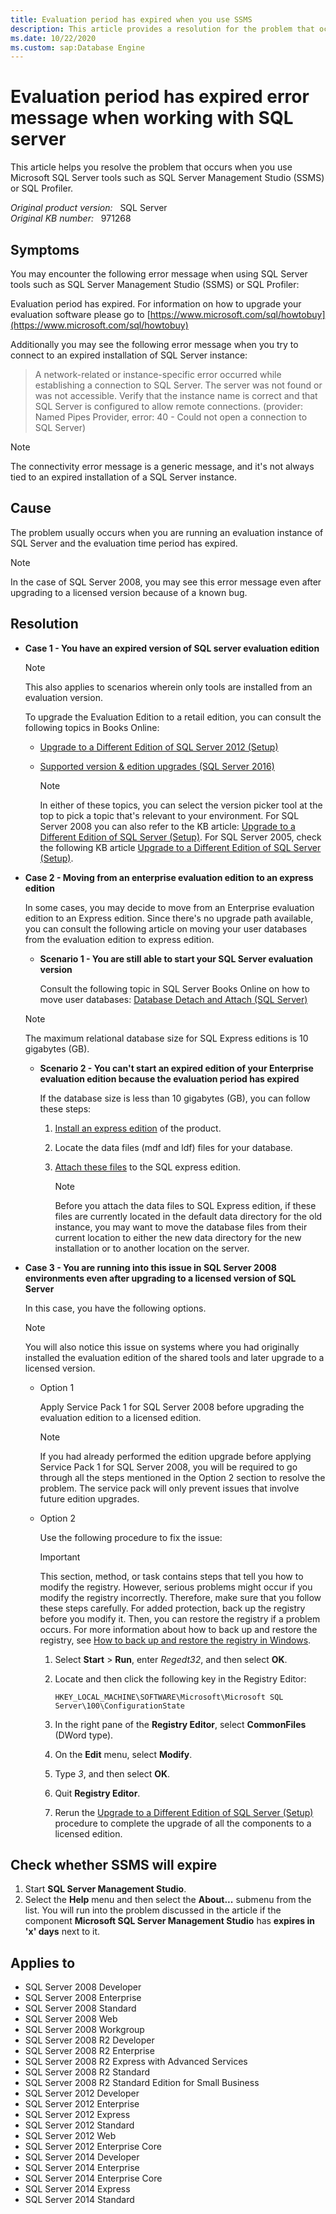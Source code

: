 ```yaml
---
title: Evaluation period has expired when you use SSMS
description: This article provides a resolution for the problem that occurs when you use Microsoft SQL Server tools such as SQL Server Management Studio (SSMS) or SQL Profiler.
ms.date: 10/22/2020
ms.custom: sap:Database Engine
---
```

# Evaluation period has expired error message when working with SQL server

This article helps you resolve the problem that occurs when you use Microsoft SQL Server tools such as SQL Server Management Studio (SSMS) or SQL Profiler.

_Original product version:_ &nbsp; SQL Server  
_Original KB number:_ &nbsp; 971268

## Symptoms

You may encounter the following error message when using SQL Server tools such as SQL Server Management Studio (SSMS) or SQL Profiler:

Evaluation period has expired. For information on how to upgrade your evaluation software please go to [https://www.microsoft.com/sql/howtobuy](https://www.microsoft.com/sql/howtobuy)

Additionally you may see the following error message when you try to connect to an expired installation of SQL Server instance:

> A network-related or instance-specific error occurred while establishing a connection to SQL Server. The server was not found or was not accessible. Verify that the instance name is correct and that SQL Server is configured to allow remote connections. (provider: Named Pipes Provider, error: 40 - Could not open a connection to SQL Server)

> [!NOTE]
> The connectivity error message is a generic message, and it's not always tied to an expired installation of a SQL Server instance.

## Cause

The problem usually occurs when you are running an evaluation instance of SQL Server and the evaluation time period has expired.

> [!NOTE]
> In the case of SQL Server 2008, you may see this error message even after upgrading to a licensed version because of a known bug.

## Resolution

- **Case 1 - You have an expired version of SQL server evaluation edition**

    > [!NOTE]
    > This also applies to scenarios wherein only tools are installed from an evaluation version.

    To upgrade the Evaluation Edition to a retail edition, you can consult the following topics in Books Online:

  - [Upgrade to a Different Edition of SQL Server 2012 (Setup)](/previous-versions/sql/sql-server-2012/cc707783(v=sql.110))

  - [Supported version & edition upgrades (SQL Server 2016)](/sql/database-engine/install-windows/supported-version-and-edition-upgrades)

    > [!NOTE]
    > In either of these topics, you can select the version picker tool at the top to pick a topic that's relevant to your environment. For SQL Server 2008 you can also refer to the KB article: [Upgrade to a Different Edition of SQL Server (Setup)](/sql/database-engine/install-windows/upgrade-to-a-different-edition-of-sql-server-setup). For SQL Server 2005, check the following KB article [Upgrade to a Different Edition of SQL Server (Setup)](/sql/database-engine/install-windows/upgrade-to-a-different-edition-of-sql-server-setup).

- **Case 2 - Moving from an enterprise evaluation edition to an express edition**

    In some cases, you may decide to move from an Enterprise evaluation edition to an Express edition. Since there's no upgrade path available, you can consult the following article on moving your user databases from the evaluation edition to express edition.

  - **Scenario 1 - You are still able to start your SQL Server evaluation version**

    Consult the following topic in SQL Server Books Online on how to move user databases: [Database Detach and Attach (SQL Server)](https://technet.microsoft.com/library/ms190794.aspx)

   > [!NOTE]
   > The maximum relational database size for SQL Express editions is 10 gigabytes (GB).

  - **Scenario 2 - You can't start an expired edition of your Enterprise evaluation edition because the evaluation period has expired**

    If the database size is less than 10 gigabytes (GB), you can follow these steps:

    1. [Install an express edition](https://www.microsoft.com/Download/details.aspx?id=101064) of the product.
    1. Locate the data files (mdf and ldf) files for your database.
    1. [Attach these files](https://technet.microsoft.com/library/ms190794%28v=sql.120%29.aspx) to the SQL express edition.

       > [!NOTE]
       > Before you attach the data files to SQL Express edition, if these files are currently located in the default data directory for the old instance, you may want to move the database files from their current location to either the new data directory for the new installation or to another location on the server.

- **Case 3 - You are running into this issue in SQL Server 2008 environments even after upgrading to a licensed version of SQL Server**

    In this case, you have the following options.

    > [!NOTE]
    > You will also notice this issue on systems where you had originally installed the evaluation edition of the shared tools and later upgrade to a licensed version.

  - Option 1

    Apply Service Pack 1 for SQL Server 2008 before upgrading the evaluation edition to a licensed edition.

    > [!NOTE]
    > If you had already performed the edition upgrade before applying Service Pack 1 for SQL Server 2008, you will be required to go through all the steps mentioned in the Option 2 section to resolve the problem. The service pack will only prevent issues that involve future edition upgrades.

  - Option 2

    Use the following procedure to fix the issue:

    > [!IMPORTANT]
    > This section, method, or task contains steps that tell you how to modify the registry. However, serious problems might occur if you modify the registry incorrectly. Therefore, make sure that you follow these steps carefully. For added protection, back up the registry before you modify it. Then, you can restore the registry if a problem occurs. For more information about how to back up and restore the registry, see [How to back up and restore the registry in Windows](https://support.microsoft.com/help/322756).

    1. Select **Start** > **Run**, enter *Regedt32*, and then select **OK**.
    1. Locate and then click the following key in the Registry Editor:

        `HKEY_LOCAL_MACHINE\SOFTWARE\Microsoft\Microsoft SQL Server\100\ConfigurationState`

    1. In the right pane of the **Registry Editor**, select **CommonFiles** (DWord type).
    1. On the **Edit** menu, select **Modify**.
    1. Type *3*, and then select **OK**.
    1. Quit **Registry Editor**.
    1. Rerun the [Upgrade to a Different Edition of SQL Server (Setup)](/sql/database-engine/install-windows/upgrade-to-a-different-edition-of-sql-server-setup) procedure to complete the upgrade of all the components to a licensed edition.

## Check whether SSMS will expire

1. Start **SQL Server Management Studio**.
1. Select the **Help** menu and then select the **About...** submenu from the list. You will run into the problem discussed in the article if the component **Microsoft SQL Server Management Studio** has **expires in 'x' days** next to it.

## Applies to

- SQL Server 2008 Developer
- SQL Server 2008 Enterprise
- SQL Server 2008 Standard
- SQL Server 2008 Web
- SQL Server 2008 Workgroup
- SQL Server 2008 R2 Developer
- SQL Server 2008 R2 Enterprise
- SQL Server 2008 R2 Express with Advanced Services
- SQL Server 2008 R2 Standard
- SQL Server 2008 R2 Standard Edition for Small Business
- SQL Server 2012 Developer
- SQL Server 2012 Enterprise
- SQL Server 2012 Express
- SQL Server 2012 Standard
- SQL Server 2012 Web
- SQL Server 2012 Enterprise Core
- SQL Server 2014 Developer
- SQL Server 2014 Enterprise
- SQL Server 2014 Enterprise Core
- SQL Server 2014 Express
- SQL Server 2014 Standard
